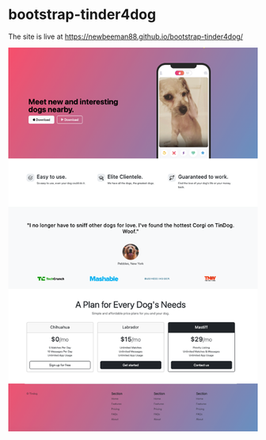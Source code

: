 # bootstrap-tinder4dog

The site is live at https://newbeeman88.github.io/bootstrap-tinder4dog/

![Preview](https://github.com/newbeeman88/pic_repo/blob/main/frontend/tinder4dog.png)

